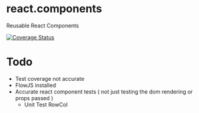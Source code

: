 # react.components
Reusable React Components

[![Coverage Status](https://coveralls.io/repos/github/ohyde/react.components/badge.svg?branch=master)](https://coveralls.io/github/ohyde/react.components?branch=master)


# Todo
- Test coverage not accurate
- FlowJS installed
- Accurate react component tests ( not just testing the dom rendering or props passed )
  - Unit Test RowCol

